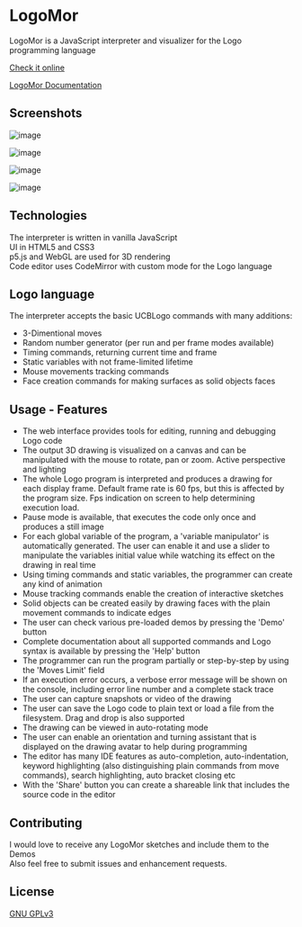 # LogoMor

LogoMor is a JavaScript interpreter and visualizer for the Logo programming language

[Check it online](https://logomor.com/)

[LogoMor Documentation](https://logomor.com/assets/Documentation.pdf)

## Screenshots

![image](https://user-images.githubusercontent.com/13304797/106599420-b3572d00-6561-11eb-8243-01a720d94cc0.png)

![image](https://user-images.githubusercontent.com/13304797/106599557-ea2d4300-6561-11eb-87c5-66ad295d0782.png)

![image](https://user-images.githubusercontent.com/13304797/106599718-22cd1c80-6562-11eb-9f80-c06113cd9779.png)

![image](https://user-images.githubusercontent.com/13304797/106600231-c9b1b880-6562-11eb-9417-6b662a88c9d5.png)

## Technologies

The interpreter is written in vanilla JavaScript  
UI in HTML5 and CSS3  
p5.js and WebGL are used for 3D rendering  
Code editor uses CodeMirror with custom mode for the Logo language

## Logo language

The interpreter accepts the basic UCBLogo commands with many additions:
- 3-Dimentional moves
- Random number generator (per run and per frame modes available)
- Timing commands, returning current time and frame
- Static variables with not frame-limited lifetime
- Mouse movements tracking commands
- Face creation commands for making surfaces as solid objects faces

## Usage - Features

- The web interface provides tools for editing, running and debugging Logo code  
- The output 3D drawing is visualized on a canvas and can be manipulated with the mouse to rotate, pan or zoom. Active perspective and lighting  
- The whole Logo program is interpreted and produces a drawing for each display frame. Default frame rate is 60 fps, but this is affected by the program size. Fps indication on screen to help determining execution load. 
- Pause mode is available, that executes the code only once and produces a still image
- For each global variable of the program, a 'variable manipulator' is automatically generated. The user can enable it and use a slider to manipulate the variables initial value while watching its effect on the drawing in real time
- Using timing commands and static variables, the programmer can create any kind of animation
- Mouse tracking commands enable the creation of interactive sketches
- Solid objects can be created easily by drawing faces with the plain movement commands to indicate edges
- The user can check various pre-loaded demos by pressing the 'Demo' button  
- Complete documentation about all supported commands and Logo syntax is available by pressing the 'Help' button
- The programmer can run the program partially or step-by-step by using the 'Moves Limit' field
- If an execution error occurs, a verbose error message will be shown on the console, including error line number and a complete stack trace
- The user can capture snapshots or video of the drawing 
- The user can save the Logo code to plain text or load a file from the filesystem. Drag and drop is also supported
- The drawing can be viewed in auto-rotating mode
- The user can enable an orientation and turning assistant that is displayed on the drawing avatar to help during programming
- The editor has many IDE features as auto-completion, auto-indentation, keyword highlighting (also distinguishing plain commands from move commands), search highlighting, auto bracket closing etc
- With the 'Share' button you can create a shareable link that includes the source code in the editor 

## Contributing
I would love to receive any LogoMor sketches and include them to the Demos  
Also feel free to submit issues and enhancement requests.


## License
[GNU GPLv3](https://choosealicense.com/licenses/gpl-3.0/)
